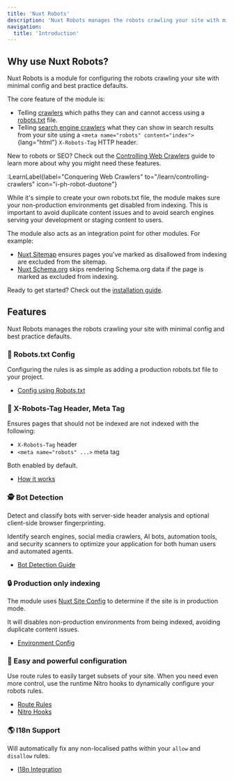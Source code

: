 ```yaml
---
title: 'Nuxt Robots'
description: 'Nuxt Robots manages the robots crawling your site with minimal config and best practice defaults.'
navigation:
  title: 'Introduction'
---
```


## Why use Nuxt Robots?

Nuxt Robots is a module for configuring the robots crawling your site with minimal config and best practice defaults.

The core feature of the module is:
- Telling [crawlers](https://developers.google.com/search/docs/crawling-indexing/overview-google-crawlers) which paths they can and cannot access using a [robots.txt](https://developers.google.com/search/docs/crawling-indexing/robots/intro) file.
- Telling [search engine crawlers](https://developers.google.com/search/docs/crawling-indexing/googlebot) what they can show in search results from your site using a `<meta name="robots" content="index">`{lang="html"} `X-Robots-Tag` HTTP header.

New to robots or SEO? Check out the [Controlling Web Crawlers](/learn/controlling-crawlers) guide to learn more about why you might
need these features.

:LearnLabel{label="Conquering Web Crawlers" to="/learn/controlling-crawlers" icon="i-ph-robot-duotone"}

While it's simple to create your own robots.txt file, the module makes sure your non-production environments get disabled from indexing. This is important to avoid duplicate content issues and to avoid search engines serving your development or staging content to users.

The module also acts as an integration point for other modules. For example:
- [Nuxt Sitemap](/docs/sitemap/getting-started/introduction) ensures pages you've marked as disallowed from indexing are excluded from the sitemap.
- [Nuxt Schema.org](/docs/schema/getting-started/introduction) skips rendering Schema.org data if the page is marked as excluded from indexing.

Ready to get started? Check out the [installation guide](/docs/robots/getting-started/installation).

## Features

Nuxt Robots manages the robots crawling your site with minimal config and best practice defaults.

### 🤖 Robots.txt Config

Configuring the rules is as simple as adding a production robots.txt file to your project.

- [Config using Robots.txt](/docs/robots/guides/robots-txt)

### 🗿 X-Robots-Tag Header, Meta Tag

Ensures pages that should not be indexed are not indexed with the following:
- `X-Robots-Tag` header
- `<meta name="robots" ...>` meta tag

Both enabled by default.

- [How it works](/docs/robots/getting-started/how-it-works)

### 🕵️ Bot Detection

Detect and classify bots with server-side header analysis and optional client-side browser fingerprinting.

Identify search engines, social media crawlers, AI bots, automation tools, and security scanners to optimize your application for both human users and automated agents.

- [Bot Detection Guide](/docs/robots/guides/bot-detection)

### 🔒 Production only indexing

The module uses [Nuxt Site Config](/docs/site-config/getting-started/background) to determine if the site is in production mode.

It will disables non-production environments from being indexed, avoiding duplicate content issues.

- [Environment Config](/docs/robots/guides/disable-indexing)

### 🔄 Easy and powerful configuration

Use route rules to easily target subsets of your site.
When you need even more control, use the runtime Nitro hooks to dynamically configure your robots rules.

- [Route Rules](/docs/robots/guides/route-rules)
- [Nitro Hooks](/docs/robots/nitro-api/nitro-hooks)

### 🌎 I18n Support

Will automatically fix any non-localised paths within your `allow` and `disallow` rules.

- [I18n Integration](/docs/robots/integration/i18n)
